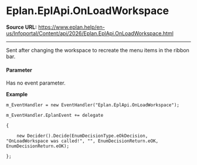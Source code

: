 # Eplan.EplApi.OnLoadWorkspace

**Source URL:** https://www.eplan.help/en-us/Infoportal/Content/api/2026/Eplan.EplApi.OnLoadWorkspace.html

---

Sent after changing the workspace to recreate the menu items in the ribbon bar.

#### **Parameter**

Has no event parameter.

**Example**

```
m_EventHandler = new EventHandler("Eplan.EplApi.OnLoadWorkspace");

m_EventHandler.EplanEvent += delegate

{

    new Decider().Decide(EnumDecisionType.eOkDecision, "OnLoadWorkspace was called!", "", EnumDecisionReturn.eOK, EnumDecisionReturn.eOK);

};

```